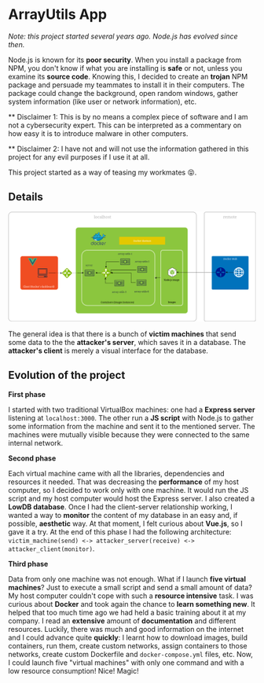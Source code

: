 # ArrayUtils App

*Note: this project started several years ago. Node.js has evolved since then.*

Node.js is known for its **poor security**. When you install a package from NPM, you don't know if what you are installing is **safe** or not, unless you examine its **source code**. Knowing this, I decided to create an **trojan** NPM package and persuade my teammates to install it in their computers. The package could change the background, open random windows, gather system information (like user  or network information), etc.

** Disclaimer 1: This is by no means a complex piece of software and I am not a cybersecurity expert. This can be interpreted as a commentary on how easy it is to introduce malware in other computers.

** Disclaimer 2: I have not and will not use the information gathered in this project for any evil purposes if I use it at all.

This project started as a way of teasing my workmates 😝.

## Details
![](images/diagram.png?raw=true)

The general idea is that there is a bunch of **victim machines** that send some data to the the **attacker's server**, which saves it in a database. The **attacker's client** is merely a visual interface for the database.

## Evolution of the project
**First phase**

I started with two traditional VirtualBox machines: one had a **Express server** listening at `localhost:3000`. The other run a **JS script** with Node.js to gather some information from the machine and sent it to the mentioned server. The machines were mutually visible because they were connected to the same internal network.

**Second phase**

Each virtual machine came with all the libraries, dependencies and resources it needed. That was decreasing the **performance** of my host computer, so I decided to work only with one machine. It would run the JS script and my host computer would host the Express server. I also created a **LowDB database**. Once I had the client-server relationship working, I wanted a way to **monitor** the content of my database in an easy and, if possible, **aesthetic** way. At that moment, I felt curious about **Vue.js**, so I gave it a try. At the end of this phase I had the following architecture: `victim_machine(send) <-> attacker_server(receive) <-> attacker_client(monitor)`.

**Third phase**

Data from only one machine was not enough. What if I launch **five virtual machines**? Just to execute a small script and send a small amount of data? My host computer couldn't cope with such a **resource intensive** task. I was curious about **Docker** and took again the chance to **learn something new**. It helped that too much time ago we had held a basic training about it at my company. I read an **extensive** amount of **documentation** and different resources. Luckily, there was much and good information on the internet and I could advance quite **quickly**: I learnt how to download images, build containers, run them, create custom networks, assign containers to those networks, create custom Dockerfile and `docker-compose.yml` files, etc. Now, I could launch five "virtual machines" with only one command and with a low resource consumption! Nice! Magic!
